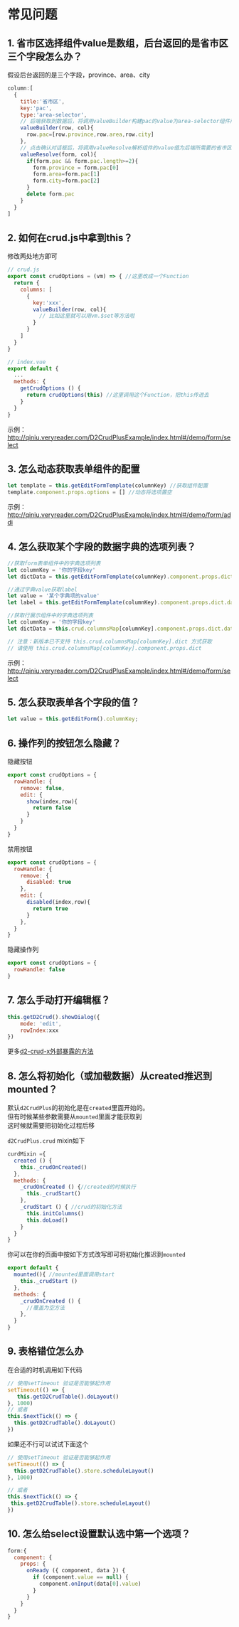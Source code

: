 # 常见问题

## 1. 省市区选择组件value是数组，后台返回的是省市区三个字段怎么办？
假设后台返回的是三个字段，province、area、city
```js
column:[
  {
    title:'省市区',
    key:'pac',
    type:'area-selector',
    // 后端获取到数据后，将调用valueBuilder构建pac的value为area-selector组件所需要的格式
    valueBuilder(row, col){
      row.pac=[row.province,row.area,row.city]
    },
    // 点击确认对话框后，将调用valueResolve解析组件的value值为后端所需要的省市区字段
    valueResolve(form, col){
      if(form.pac && form.pac.length>=2){
        form.province = form.pac[0]
        form.area=form.pac[1]
        form.city=form.pac[2]
      }
      delete form.pac
    } 
  }
]
```

## 2. 如何在crud.js中拿到this？
修改两处地方即可
```js
// crud.js
export const crudOptions = (vm) => { //这里改成一个Function
  return {
    columns: [
      {
        key:'xxx',
        valueBuilder(row, col){
          // 比如这里就可以用vm.$set等方法啦
        } 
      } 
    ]
  }
}
```
```js
// index.vue
export default {
  ...
  methods: {
    getCrudOptions () {
      return crudOptions(this) //这里调用这个Function，把this传进去
    }
  }
}
```
示例： http://qiniu.veryreader.com/D2CrudPlusExample/index.html#/demo/form/select

## 3. 怎么动态获取表单组件的配置
```js
let template = this.getEditFormTemplate(columnKey) //获取组件配置
template.component.props.options = [] //动态将选项置空
```
示例： http://qiniu.veryreader.com/D2CrudPlusExample/index.html#/demo/form/addi

## 4. 怎么获取某个字段的数据字典的选项列表？
```js
//获取form表单组件中的字典选项列表
let columnKey = '你的字段key'
let dictData = this.getEditFormTemplate(columnKey).component.props.dict.data;

//通过字典value获取label
let value = '某个字典项的value'
let label = this.getEditFormTemplate(columnKey).component.props.dict.dataMap[value]

//获取行展示组件中的字典选项列表
let columnKey = '你的字段key'
let dictData = this.crud.columnsMap[columnKey].component.props.dict.data;

// 注意：新版本已不支持 this.crud.columnsMap[columnKey].dict 方式获取
// 请使用 this.crud.columnsMap[columnKey].component.props.dict
```
示例： http://qiniu.veryreader.com/D2CrudPlusExample/index.html#/demo/form/select

## 5. 怎么获取表单各个字段的值？
```js
let value = this.getEditForm().columnKey;
```

## 6. 操作列的按钮怎么隐藏？
隐藏按钮
```js
export const crudOptions = {
  rowHandle: {
    remove: false,
    edit: {
      show(index,row){
        return false
      }   
    }
  }
}
```
禁用按钮
```js
export const crudOptions = {
  rowHandle: {
    remove: {
      disabled: true
    },
    edit: {
      disabled(index,row){
        return true
      }
    },
  }
}
```
隐藏操作列
```js
export const crudOptions = {
  rowHandle: false
}
```

## 7. 怎么手动打开编辑框？
```js
this.getD2Crud().showDialog({
    mode: 'edit',
    rowIndex:xxx
})
```
更多[d2-crud-x外部暴露的方法](https://gitee.com/greper/d2-crud-plus/blob/master/packages/d2-crud-x/src/mixin/exposeMethods.js)

## 8. 怎么将初始化（或加载数据）从created推迟到mounted？
默认`d2CrudPlus`的初始化是在`created`里面开始的。    
但有时候某些参数需要从`mounted`里面才能获取到   
这时候就需要把初始化过程后移

`d2CrudPlus.crud` mixin如下 
```js
curdMixin ={
  created () {
    this._crudOnCreated()  
  },
  methods: {
    _crudOnCreated () {//created的时候执行
      this._crudStart()
    },
    _crudStart () { //crud的初始化方法
      this.initColumns()
      this.doLoad()
    }
  }
}
```
你可以在你的页面中按如下方式改写即可将初始化推迟到`mounted`
```js
export default {
  mounted(){ //mounted里面调用start
    this._crudStart ()
  },
  methods: {
    _crudOnCreated () {
      //覆盖为空方法
    },
  }
}
```

## 9. 表格错位怎么办
在合适的时机调用如下代码
```js
// 使用setTimeout 验证是否能够起作用
setTimeout(() => {
   this.getD2CrudTable().doLayout()
}, 1000)
// 或者
this.$nextTick(() => {
  this.getD2CrudTable().doLayout()
})
```
如果还不行可以试试下面这个
```js
// 使用setTimeout 验证是否能够起作用
setTimeout(() => {
  this.getD2CrudTable().store.scheduleLayout()
}, 1000)

// 或者
this.$nextTick(() => {
 this.getD2CrudTable().store.scheduleLayout()
})
```

## 10. 怎么给select设置默认选中第一个选项？
```js
form:{
  component: {
    props: {
      onReady ({ component, data }) {
        if (component.value == null) {
          component.onInput(data[0].value)
        }
      }
    }
  }
}

```
